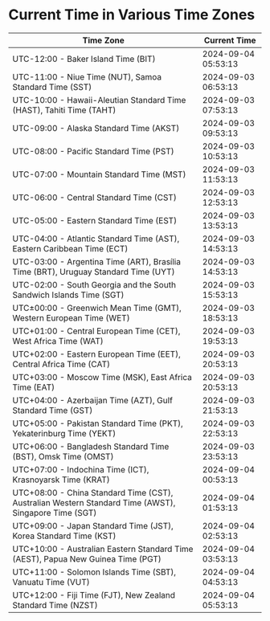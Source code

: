 # Current Time in Various Time Zones

| Time Zone | Current Time |
|-----------|--------------|
| UTC-12:00 - Baker Island Time (BIT) | 2024-09-04 05:53:13 |
| UTC-11:00 - Niue Time (NUT), Samoa Standard Time (SST) | 2024-09-03 06:53:13 |
| UTC-10:00 - Hawaii-Aleutian Standard Time (HAST), Tahiti Time (TAHT) | 2024-09-03 07:53:13 |
| UTC-09:00 - Alaska Standard Time (AKST) | 2024-09-03 09:53:13 |
| UTC-08:00 - Pacific Standard Time (PST) | 2024-09-03 10:53:13 |
| UTC-07:00 - Mountain Standard Time (MST) | 2024-09-03 11:53:13 |
| UTC-06:00 - Central Standard Time (CST) | 2024-09-03 12:53:13 |
| UTC-05:00 - Eastern Standard Time (EST) | 2024-09-03 13:53:13 |
| UTC-04:00 - Atlantic Standard Time (AST), Eastern Caribbean Time (ECT) | 2024-09-03 14:53:13 |
| UTC-03:00 - Argentina Time (ART), Brasília Time (BRT), Uruguay Standard Time (UYT) | 2024-09-03 14:53:13 |
| UTC-02:00 - South Georgia and the South Sandwich Islands Time (SGT) | 2024-09-03 15:53:13 |
| UTC±00:00 - Greenwich Mean Time (GMT), Western European Time (WET) | 2024-09-03 18:53:13 |
| UTC+01:00 - Central European Time (CET), West Africa Time (WAT) | 2024-09-03 19:53:13 |
| UTC+02:00 - Eastern European Time (EET), Central Africa Time (CAT) | 2024-09-03 20:53:13 |
| UTC+03:00 - Moscow Time (MSK), East Africa Time (EAT) | 2024-09-03 20:53:13 |
| UTC+04:00 - Azerbaijan Time (AZT), Gulf Standard Time (GST) | 2024-09-03 21:53:13 |
| UTC+05:00 - Pakistan Standard Time (PKT), Yekaterinburg Time (YEKT) | 2024-09-03 22:53:13 |
| UTC+06:00 - Bangladesh Standard Time (BST), Omsk Time (OMST) | 2024-09-03 23:53:13 |
| UTC+07:00 - Indochina Time (ICT), Krasnoyarsk Time (KRAT) | 2024-09-04 00:53:13 |
| UTC+08:00 - China Standard Time (CST), Australian Western Standard Time (AWST), Singapore Time (SGT) | 2024-09-04 01:53:13 |
| UTC+09:00 - Japan Standard Time (JST), Korea Standard Time (KST) | 2024-09-04 02:53:13 |
| UTC+10:00 - Australian Eastern Standard Time (AEST), Papua New Guinea Time (PGT) | 2024-09-04 03:53:13 |
| UTC+11:00 - Solomon Islands Time (SBT), Vanuatu Time (VUT) | 2024-09-04 04:53:13 |
| UTC+12:00 - Fiji Time (FJT), New Zealand Standard Time (NZST) | 2024-09-04 05:53:13 |
